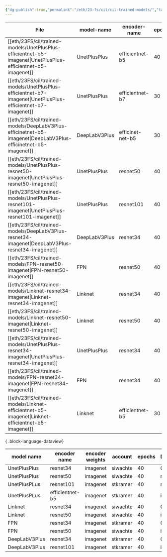```yaml
---
{"dg-publish":true,"permalink":"/eth/23-fs/cil/cil-trained-models/","tags":["gardenEntry"]}
---
```


| File                                                                                                              | model-name    | encoder-name     | epochs | dice-loss | trained-by |
| ----------------------------------------------------------------------------------------------------------------- | ------------- | ---------------- | ------ | --------- | ---------- |
| [[eth/23FS/cil/trained-models/UnetPlusPlus-efficientnet-b5-imagenet\|UnetPlusPlus-efficientnet-b5-imagenet]]   | UnetPlusPlus  | efficientnet-b5  | 40     | 0.164649  | stkramer   |
| [[eth/23FS/cil/trained-models/UnetPlusPlus-efficientnet-b7-imagenet\|UnetPlusPlus-efficientnet-b7-imagenet]]   | UnetPlusPlus  | efficientnet-b7  | 30     | 0.169151  | siwachte   |
| [[eth/23FS/cil/trained-models/DeepLabV3Plus-efficinetnet-b5-imagenet\|DeepLabV3Plus-efficinetnet-b5-imagenet]] | DeepLabV3Plus | efficinet-net-b5 | 30     | 0.1706    | stkramer   |
| [[eth/23FS/cil/trained-models/UnetPlusPlus-resnet50-imagenet\|UnetPlusPlus-resnet50-imagenet]]                 | UnetPlusPlus  | resnet50         | 40     | 0.183857  | siwachte   |
| [[eth/23FS/cil/trained-models/UnetPlusPlus-resnet101-imagenet\|UnetPlusPlus-resnet101-imagenet]]               | UnetPlusPlus  | resnet101        | 40     | 0.183924  | stkramer   |
| [[eth/23FS/cil/trained-models/DeepLabV3Plus-resnet34-imagenet\|DeepLabV3Plus-resnet34-imagenet]]               | DeepLabV3Plus | resnet34         | 40     | 0.184872  | stkramer   |
| [[eth/23FS/cil/trained-models/FPN-resnet50-imagenet\|FPN-resnet50-imagenet]]                                   | FPN           | resnet50         | 40     | 0.186897  | siwachte   |
| [[eth/23FS/cil/trained-models/Linknet-resnet34-imagenet\|Linknet-resnet34-imagenet]]                           | Linknet       | resnet34         | 40     | 0.188096  | siwachte   |
| [[eth/23FS/cil/trained-models/Linknet-resnet50-imagenet\|Linknet-resnet50-imagenet]]                           | Linknet       | resnet50         | 40     | 0.189461  | siwachte   |
| [[eth/23FS/cil/trained-models/UnetPlusPlus-resnet34-imagenet\|UnetPlusPlus-resnet34-imagenet]]                 | UnetPlusPlus  | resnet34         | 40     | 0.1911    | siwachte   |
| [[eth/23FS/cil/trained-models/FPN-resnet34-imagenet\|FPN-resnet34-imagenet]]                                   | FPN           | resnet34         | 40     | 0.191541  | stkramer   |
| [[eth/23FS/cil/trained-models/Linknet-efficientnet-b5-imagenet\|Linknet-efficientnet-b5-imagenet]]             | Linknet       | efficientnet-b5  | 30     | 1         | siwachte   |

{ .block-language-dataview}

| model name    | encoder name    | encoder weights | account  | epochs | DiceLoss |
| ------------- | --------------- | --------------- | -------- | ------ | -------- |
| UnetPlusPlus  | resnet34        | imagenet        | siwachte | 40     | 0.1911   |
| UnetPlusPlus  | resnet50        | imagenet        | siwachte | 40     | running  |
| UnetPlusPLus  | resnet101       | imagenet        | stkramer | 40     | running  |
| UnetPlusPLus  | efficientnet-b5 | imagenet        | stkramer | 40     | inqueue  |
| Linknet       | resnet34        | imagenet        | siwachte | 40     | 0.1880   |
| Linknet       | resnet50        | imagenet        | siwachte | 40     | inqueue  |
| FPN           | resnet34        | imagenet        | stkramer | 40     | 0.1915   |
| FPN           | resnet50        | imagenet        | siwachte | 40     | inqueue  |
| DeepLabV3Plus | resnet34        | imagenet        | stkramer | 40     | 0.1848   |
| DeepLabV3Plus | resnet101       | imagenet        | stkramer | 40     | inqueue  |
